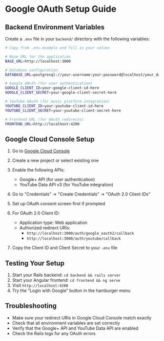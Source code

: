 # Google OAuth Setup Guide

## Backend Environment Variables

Create a `.env` file in your `backend/` directory with the following variables:

```bash
# Copy from .env.example and fill in your values

# Base URL for the application
BASE_URL=http://localhost:3000

# Database configuration
DATABASE_URL=postgresql://your-username:your-password@localhost/your_database_name

# Google OAuth (for user authentication)
GOOGLE_CLIENT_ID=your-google-client-id-here
GOOGLE_CLIENT_SECRET=your-google-client-secret-here

# YouTube OAuth (for music platform integration)
YOUTUBE_CLIENT_ID=your-youtube-client-id-here
YOUTUBE_CLIENT_SECRET=your-youtube-client-secret-here

# Frontend URL (for OAuth redirects)
FRONTEND_URL=http://localhost:4200
```

## Google Cloud Console Setup

1. Go to [Google Cloud Console](https://console.cloud.google.com/)
2. Create a new project or select existing one
3. Enable the following APIs:
   - Google+ API (for user authentication)
   - YouTube Data API v3 (for YouTube integration)

4. Go to "Credentials" → "Create Credentials" → "OAuth 2.0 Client IDs"
5. Set up OAuth consent screen first if prompted
6. For OAuth 2.0 Client ID:
   - Application type: Web application
   - Authorized redirect URIs:
     - `http://localhost:3000/auth/google_oauth2/callback`
     - `http://localhost:3000/auth/youtube/callback`

7. Copy the Client ID and Client Secret to your `.env` file

## Testing Your Setup

1. Start your Rails backend: `cd backend && rails server`
2. Start your Angular frontend: `cd frontend && ng serve`
3. Visit `http://localhost:4200`
4. Try the "Login with Google" button in the hamburger menu

## Troubleshooting

- Make sure your redirect URIs in Google Cloud Console match exactly
- Check that all environment variables are set correctly
- Verify that the Google+ API and YouTube Data API are enabled
- Check the Rails logs for any OAuth errors
